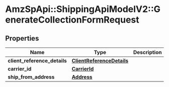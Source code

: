 # AmzSpApi::ShippingApiModelV2::GenerateCollectionFormRequest

## Properties
Name | Type | Description | Notes
------------ | ------------- | ------------- | -------------
**client_reference_details** | [**ClientReferenceDetails**](ClientReferenceDetails.md) |  | [optional] 
**carrier_id** | [**CarrierId**](CarrierId.md) |  | 
**ship_from_address** | [**Address**](Address.md) |  | [optional] 

